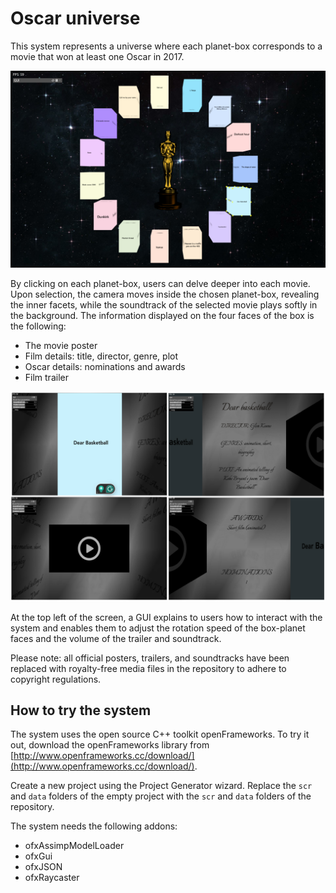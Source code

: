 # Oscar universe

This system represents a universe where each planet-box corresponds to a movie that won at least one Oscar in 2017. 

![Oscar universe with movies that won at least one Oscar in 2017](oscar-universe.png)

By clicking on each planet-box, users can delve deeper into each movie. Upon selection, the camera moves inside the chosen planet-box, revealing the inner facets, while the soundtrack of the selected movie plays softly in the background. The information displayed on the four faces of the box is the following:  
* The movie poster
* Film details: title, director, genre, plot
* Oscar details: nominations and awards
* Film trailer

![Internal faces of planet-box of the movie "Dear Basketball"](planet-box-ex.png)
  
At the top left of the screen, a GUI explains to users how to interact with the system and enables them to adjust the rotation speed of the box-planet faces and the volume of the trailer and soundtrack.

Please note: all official posters, trailers, and soundtracks have been replaced with royalty-free media files in the repository to adhere to copyright regulations.


## How to try the system

The system uses the open source C++ toolkit openFrameworks. To try it out, download the openFrameworks library from
[http://www.openframeworks.cc/download/](http://www.openframeworks.cc/download/).

Create a new project using the Project Generator wizard.
Replace the `scr` and `data` folders of the empty project with the `scr` and `data` folders of the repository.

The system needs the following addons:
* ofxAssimpModelLoader
* ofxGui
* ofxJSON
* ofxRaycaster
